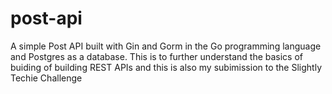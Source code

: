 # post-api
A simple Post API built with Gin and Gorm in the Go programming language and Postgres as a database. This is to further understand the basics of buiding of building REST APIs and this is also my subimission to the Slightly Techie Challenge

